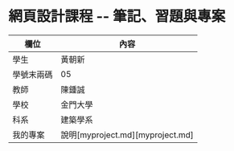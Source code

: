 # 網頁設計課程 -- 筆記、習題與專案

欄位 | 內容
-----|--------
學生 |  黃朝新
學號末兩碼 | 05
教師 | 陳鍾誠
學校 | 金門大學
科系 | 建築學系
我的專案 | 說明[myproject.md][myproject.md]
